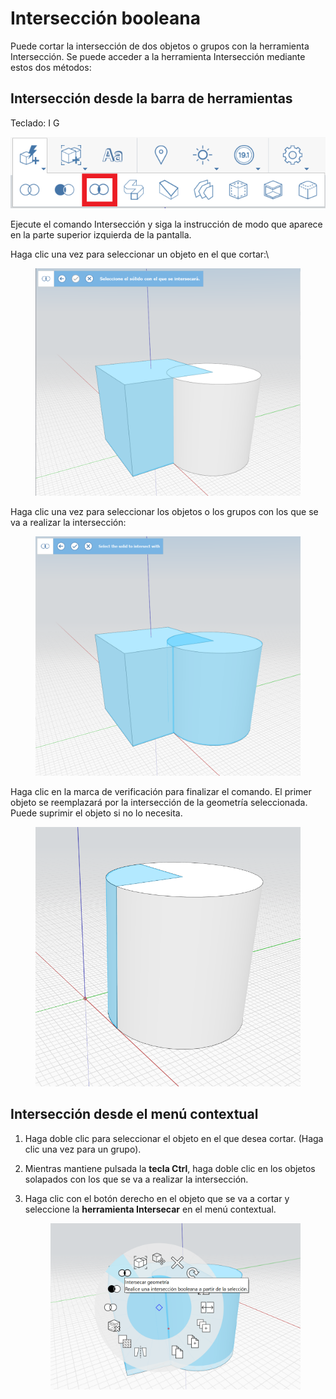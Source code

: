 # Intersección booleana

Puede cortar la intersección de dos objetos o grupos con la herramienta Intersección. Se puede acceder a la herramienta Intersección mediante estos dos métodos:

## Intersección desde la barra de herramientas

Teclado: I G

![](../.gitbook/assets/IntersectToolbar.png)

Ejecute el comando Intersección y siga la instrucción de modo que aparece en la parte superior izquierda de la pantalla.

Haga clic una vez para seleccionar un objeto en el que cortar:\\


<figure><img src="../.gitbook/assets/image (9).png" alt=""><figcaption></figcaption></figure>

Haga clic una vez para seleccionar los objetos o los grupos con los que se va a realizar la intersección:

<figure><img src="../.gitbook/assets/image.png" alt=""><figcaption></figcaption></figure>

Haga clic en la marca de verificación para finalizar el comando. El primer objeto se reemplazará por la intersección de la geometría seleccionada. Puede suprimir el objeto si no lo necesita.


<figure><img src="../.gitbook/assets/image (3).png" alt=""><figcaption></figcaption></figure>

## Intersección desde el menú contextual

1. Haga doble clic para seleccionar el objeto en el que desea cortar. (Haga clic una vez para un grupo).
2. Mientras mantiene pulsada la **tecla Ctrl**, haga doble clic en los objetos solapados con los que se va a realizar la intersección.
3.  Haga clic con el botón derecho en el objeto que se va a cortar y seleccione la **herramienta Intersecar** en el menú contextual. 

    <figure><img src="../.gitbook/assets/IntersectContext.png" alt=""><figcaption></figcaption></figure>
